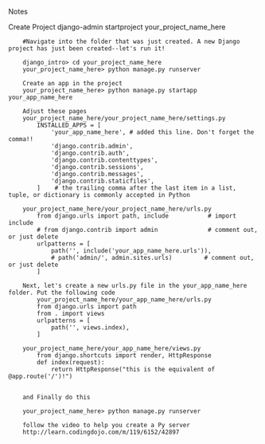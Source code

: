 Notes

Create Project
    django-admin startproject your_project_name_here

        #Navigate into the folder that was just created. A new Django project has just been created--let's run it!

        django_intro> cd your_project_name_here
        your_project_name_here> python manage.py runserver

        Create an app in the project
        your_project_name_here> python manage.py startapp your_app_name_here

        Adjust these pages
        your_project_name_here/your_project_name_here/settings.py
            INSTALLED_APPS = [
                'your_app_name_here', # added this line. Don't forget the comma!!
                'django.contrib.admin',
                'django.contrib.auth',
                'django.contrib.contenttypes',
                'django.contrib.sessions',
                'django.contrib.messages',
                'django.contrib.staticfiles',
            ]    # the trailing comma after the last item in a list, tuple, or dictionary is commonly accepted in Python

        your_project_name_here/your_project_name_here/urls.py
            from django.urls import path, include           # import include
            # from django.contrib import admin              # comment out, or just delete
            urlpatterns = [
                path('', include('your_app_name_here.urls')),	   
                # path('admin/', admin.sites.urls)         # comment out, or just delete
            ]

        Next, let's create a new urls.py file in the your_app_name_here folder. Put the following code
            your_project_name_here/your_app_name_here/urls.py
            from django.urls import path     
            from . import views
            urlpatterns = [
                path('', views.index),	   
            ]

        your_project_name_here/your_app_name_here/views.py
            from django.shortcuts import render, HttpResponse
            def index(request):
                return HttpResponse("this is the equivalent of @app.route('/')!")

        
        and Finally do this
        
        your_project_name_here> python manage.py runserver

        follow the video to help you create a Py server
        http://learn.codingdojo.com/m/119/6152/42897
